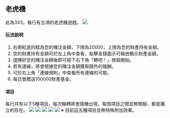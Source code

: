 ## 老虎機

此為3X3，每行有五項的老虎機遊戲。
![](https://i.imgur.com/OnSZqsY.jpg)

#### 玩法說明
1. 右側紅底的框為您的賭注金額，下限為20000，上限為您的財產持有金額。
2. 您的財產持有金額可於左上角中查看，點擊金錢圖示可縮放顯示財產金額。
3. 選擇好您的賭注金額後即可按下右下角「轉吧！」按鈕開始。
4. 若有連線，將會根據您的賭注金額獲取額外的報酬。
5. 可於右上角「連線規則」中查看所有連線的可能。
6. 每日會贈送100000財產基金。

#### 項目
每行共有以下5種項目，每次輪轉將會隨機出現，每個項目之間並無關聯，都是獨立的存在。
![](https://i.imgur.com/BxDuUAb.png) ![](https://i.imgur.com/xiaCc1V.png) ![](https://i.imgur.com/zr47PKr.png) ![](https://i.imgur.com/t6bjRaL.png) ![](https://i.imgur.com/NRapGTH.png)
※ 目前這五種項目並無特殊附加效果。